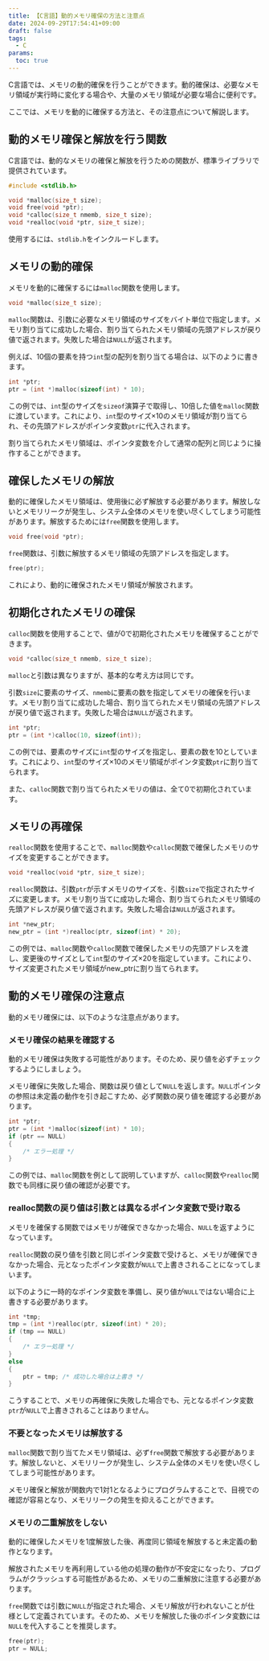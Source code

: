 ```yaml
---
title: 【C言語】動的メモリ確保の方法と注意点
date: 2024-09-29T17:54:41+09:00
draft: false
tags:
  - C
params:
  toc: true
---
```


C言語では、メモリの動的確保を行うことができます。動的確保は、必要なメモリ領域が実行時に変化する場合や、大量のメモリ領域が必要な場合に便利です。

ここでは、メモリを動的に確保する方法と、その注意点について解説します。

## 動的メモリ確保と解放を行う関数

C言語では、動的なメモリの確保と解放を行うための関数が、標準ライブラリで提供されています。

```c
#include <stdlib.h>

void *malloc(size_t size);
void free(void *ptr);
void *calloc(size_t nmemb, size_t size);
void *realloc(void *ptr, size_t size);
```

使用するには、`stdlib.h`をインクルードします。

## メモリの動的確保

メモリを動的に確保するには`malloc`関数を使用します。

```c
void *malloc(size_t size);
```

`malloc`関数は、引数に必要なメモリ領域のサイズをバイト単位で指定します。メモリ割り当てに成功した場合、割り当てられたメモリ領域の先頭アドレスが戻り値で返されます。失敗した場合は`NULL`が返されます。

例えば、10個の要素を持つ`int`型の配列を割り当てる場合は、以下のように書きます。

```c
int *ptr;
ptr = (int *)malloc(sizeof(int) * 10);
```

この例では、`int`型のサイズを`sizeof`演算子で取得し、10倍した値を`malloc`関数に渡しています。これにより、`int`型のサイズ×10のメモリ領域が割り当てられ、その先頭アドレスがポインタ変数`ptr`に代入されます。

割り当てられたメモリ領域は、ポインタ変数を介して通常の配列と同じように操作することができます。

## 確保したメモリの解放

動的に確保したメモリ領域は、使用後に必ず解放する必要があります。解放しないとメモリリークが発生し、システム全体のメモリを使い尽くしてしまう可能性があります。解放するためには`free`関数を使用します。

```c
void free(void *ptr);
```

`free`関数は、引数に解放するメモリ領域の先頭アドレスを指定します。

```c
free(ptr);
```

これにより、動的に確保されたメモリ領域が解放されます。

## 初期化されたメモリの確保

`calloc`関数を使用することで、値が0で初期化されたメモリを確保することができます。

```c
void *calloc(size_t nmemb, size_t size);
```

`malloc`と引数は異なりますが、基本的な考え方は同じです。

引数`size`に要素のサイズ、`nmemb`に要素の数を指定してメモリの確保を行います。メモリ割り当てに成功した場合、割り当てられたメモリ領域の先頭アドレスが戻り値で返されます。失敗した場合は`NULL`が返されます。

```c
int *ptr;
ptr = (int *)calloc(10, sizeof(int));
```

この例では、要素のサイズに`int`型のサイズを指定し、要素の数を10としています。これにより、`int`型のサイズ×10のメモリ領域がポインタ変数`ptr`に割り当てられます。

また、`calloc`関数で割り当てられたメモリの値は、全て0で初期化されています。

## メモリの再確保

`realloc`関数を使用することで、`malloc`関数や`calloc`関数で確保したメモリのサイズを変更することができます。

```c
void *realloc(void *ptr, size_t size);
```

`realloc`関数は、引数`ptr`が示すメモリのサイズを、引数`size`で指定されたサイズに変更します。メモリ割り当てに成功した場合、割り当てられたメモリ領域の先頭アドレスが戻り値で返されます。失敗した場合は`NULL`が返されます。

```c
int *new_ptr;
new_ptr = (int *)realloc(ptr, sizeof(int) * 20);
```

この例では、`malloc`関数や`calloc`関数で確保したメモリの先頭アドレスを渡し、変更後のサイズとして`int`型のサイズ×20を指定しています。これにより、サイズ変更されたメモリ領域がnew_ptrに割り当てられます。

## 動的メモリ確保の注意点

動的メモリ確保には、以下のような注意点があります。

### メモリ確保の結果を確認する

動的メモリ確保は失敗する可能性があります。そのため、戻り値を必ずチェックするようにしましょう。

メモリ確保に失敗した場合、関数は戻り値として`NULL`を返します。`NULL`ポインタの参照は未定義の動作を引き起こすため、必ず関数の戻り値を確認する必要があります。

```c
int *ptr;
ptr = (int *)malloc(sizeof(int) * 10);
if (ptr == NULL)
{
    /* エラー処理 */
}
```

この例では、`malloc`関数を例として説明していますが、`calloc`関数や`realloc`関数でも同様に戻り値の確認が必要です。

### realloc関数の戻り値は引数とは異なるポインタ変数で受け取る

メモリを確保する関数ではメモリが確保できなかった場合、`NULL`を返すようになっています。

`realloc`関数の戻り値を引数と同じポインタ変数で受けると、メモリが確保できなかった場合、元となったポインタ変数が`NULL`で上書きされることになってしまいます。

以下のように一時的なポインタ変数を準備し、戻り値が`NULL`ではない場合に上書きする必要があります。

```c
int *tmp;
tmp = (int *)realloc(ptr, sizeof(int) * 20);
if (tmp == NULL)
{
    /* エラー処理 */
}
else
{
    ptr = tmp; /* 成功した場合は上書き */
}
```

こうすることで、メモリの再確保に失敗した場合でも、元となるポインタ変数`ptr`が`NULL`で上書きされることはありません。

### 不要となったメモリは解放する

`malloc`関数で割り当てたメモリ領域は、必ず`free`関数で解放する必要があります。解放しないと、メモリリークが発生し、システム全体のメモリを使い尽くしてしまう可能性があります。

メモリ確保と解放が関数内で1対1となるようにプログラムすることで、目視での確認が容易となり、メモリリークの発生を抑えることができます。

### メモリの二重解放をしない

動的に確保したメモリを1度解放した後、再度同じ領域を解放すると未定義の動作となります。

解放されたメモリを再利用している他の処理の動作が不安定になったり、プログラムがクラッシュする可能性があるため、メモリの二重解放に注意する必要があります。

`free`関数では引数に`NULL`が指定された場合、メモリ解放が行われないことが仕様として定義されています。そのため、メモリを解放した後のポインタ変数には`NULL`を代入することを推奨します。

```c
free(ptr);
ptr = NULL;
```
